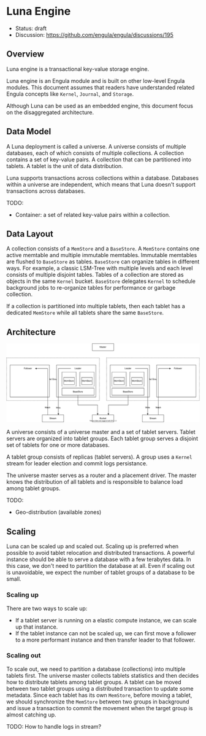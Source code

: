 # Luna Engine

- Status: draft
- Discussion: https://github.com/engula/engula/discussions/195

## Overview

Luna engine is a transactional key-value storage engine.

Luna engine is an Engula module and is built on other low-level Engula modules. This document assumes that readers have understanded related Engula concepts like `Kernel`, `Journal`, and `Storage`.

Although Luna can be used as an embedded engine, this document focus on the disaggregated architecture.

## Data Model

A Luna deployment is called a universe. A universe consists of multiple databases, each of which consists of multiple collections. A collection contains a set of key-value pairs. A collection that can be partitioned into tablets. A tablet is the unit of data distribution.

Luna supports transactions across collections within a database. Databases within a universe are independent, which means that Luna doesn't support transactions across databases.

TODO:

- Container: a set of related key-value pairs within a collection.

## Data Layout

A collection consists of a `MemStore` and a `BaseStore`. A `MemStore` contains one active memtable and multiple immutable memtables. Immutable memtables are flushed to `BaseStore` as tables. `BaseStore` can organize tables in different ways. For example, a classic LSM-Tree with multiple levels and each level consists of multiple disjoint tables. Tables of a collection are stored as objects in the same `Kernel` bucket. `BaseStore` delegates `Kernel` to schedule background jobs to re-organize tables for performance or garbage collection.

If a collection is partitioned into multiple tablets, then each tablet has a dedicated `MemStore` while all tablets share the same `BaseStore`.

## Architecture

![Architecture](images/luna-engine.drawio.svg)

A universe consists of a universe master and a set of tablet servers. Tablet servers are organized into tablet groups. Each tablet group serves a disjoint set of tablets for one or more databases.

A tablet group consists of replicas (tablet servers). A group uses a `Kernel` stream for leader election and commit logs persistance.

The universe master serves as a router and a placement driver. The master knows the distribution of all tablets and is responsible to balance load among tablet groups.

TODO:

- Geo-distribution (available zones)

## Scaling

Luna can be scaled up and scaled out. Scaling up is preferred when possible to avoid tablet relocation and distributed transactions. A powerful instance should be able to serve a database with a few terabytes data. In this case, we don't need to partition the database at all. Even if scaling out is unavoidable, we expect the number of tablet groups of a database to be small.

### Scaling up

There are two ways to scale up:

- If a tablet server is running on a elastic compute instance, we can scale up that instance.
- If the tablet instance can not be scaled up, we can first move a follower to a more performant instance and then transfer leader to that follower.

### Scaling out

To scale out, we need to partition a database (collections) into multiple tablets first. The universe master collects tablets statistics and then decides how to distribute tablets among tablet groups. A tablet can be moved between two tablet groups using a distributed transaction to update some metadata. Since each tablet has its own `MemStore`, before moving a tablet, we should synchronize the `MemStore` between two groups in background and issue a transaction to commit the movement when the target group is almost catching up.

TODO: How to handle logs in stream?
